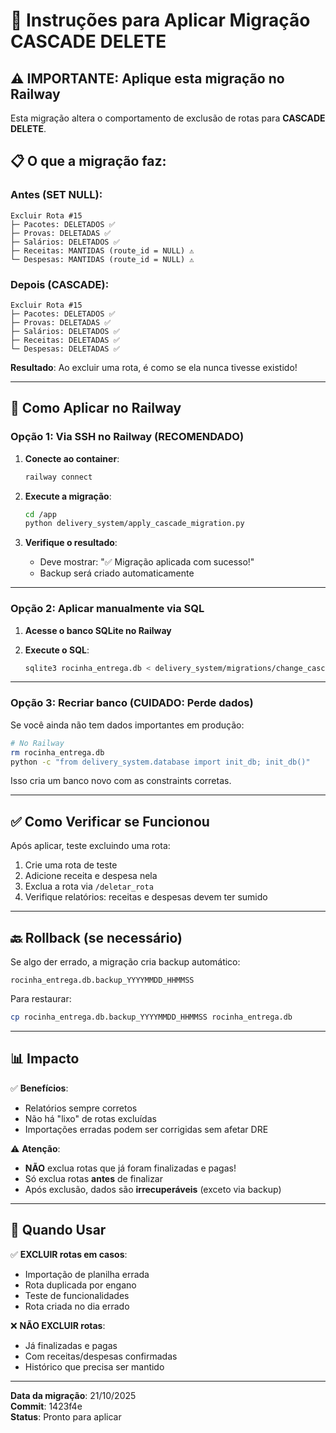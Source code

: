 # 🔄 Instruções para Aplicar Migração CASCADE DELETE

## ⚠️ IMPORTANTE: Aplique esta migração no Railway

Esta migração altera o comportamento de exclusão de rotas para **CASCADE DELETE**.

## 📋 O que a migração faz:

### Antes (SET NULL):
```
Excluir Rota #15
├─ Pacotes: DELETADOS ✅
├─ Provas: DELETADAS ✅
├─ Salários: DELETADOS ✅
├─ Receitas: MANTIDAS (route_id = NULL) ⚠️
└─ Despesas: MANTIDAS (route_id = NULL) ⚠️
```

### Depois (CASCADE):
```
Excluir Rota #15
├─ Pacotes: DELETADOS ✅
├─ Provas: DELETADAS ✅
├─ Salários: DELETADOS ✅
├─ Receitas: DELETADAS ✅
└─ Despesas: DELETADAS ✅
```

**Resultado**: Ao excluir uma rota, é como se ela nunca tivesse existido!

---

## 🚀 Como Aplicar no Railway

### Opção 1: Via SSH no Railway (RECOMENDADO)

1. **Conecte ao container**:
   ```bash
   railway connect
   ```

2. **Execute a migração**:
   ```bash
   cd /app
   python delivery_system/apply_cascade_migration.py
   ```

3. **Verifique o resultado**:
   - Deve mostrar: "✅ Migração aplicada com sucesso!"
   - Backup será criado automaticamente

---

### Opção 2: Aplicar manualmente via SQL

1. **Acesse o banco SQLite no Railway**

2. **Execute o SQL**:
   ```bash
   sqlite3 rocinha_entrega.db < delivery_system/migrations/change_cascade_delete.sql
   ```

---

### Opção 3: Recriar banco (CUIDADO: Perde dados)

Se você ainda não tem dados importantes em produção:

```bash
# No Railway
rm rocinha_entrega.db
python -c "from delivery_system.database import init_db; init_db()"
```

Isso cria um banco novo com as constraints corretas.

---

## ✅ Como Verificar se Funcionou

Após aplicar, teste excluindo uma rota:

1. Crie uma rota de teste
2. Adicione receita e despesa nela
3. Exclua a rota via `/deletar_rota`
4. Verifique relatórios: receitas e despesas devem ter sumido

---

## 🔙 Rollback (se necessário)

Se algo der errado, a migração cria backup automático:
```
rocinha_entrega.db.backup_YYYYMMDD_HHMMSS
```

Para restaurar:
```bash
cp rocinha_entrega.db.backup_YYYYMMDD_HHMMSS rocinha_entrega.db
```

---

## 📊 Impacto

✅ **Benefícios**:
- Relatórios sempre corretos
- Não há "lixo" de rotas excluídas
- Importações erradas podem ser corrigidas sem afetar DRE

⚠️ **Atenção**:
- **NÃO** exclua rotas que já foram finalizadas e pagas!
- Só exclua rotas **antes** de finalizar
- Após exclusão, dados são **irrecuperáveis** (exceto via backup)

---

## 🎯 Quando Usar

✅ **EXCLUIR rotas em casos**:
- Importação de planilha errada
- Rota duplicada por engano
- Teste de funcionalidades
- Rota criada no dia errado

❌ **NÃO EXCLUIR rotas**:
- Já finalizadas e pagas
- Com receitas/despesas confirmadas
- Histórico que precisa ser mantido

---

**Data da migração**: 21/10/2025  
**Commit**: 1423f4e  
**Status**: Pronto para aplicar
